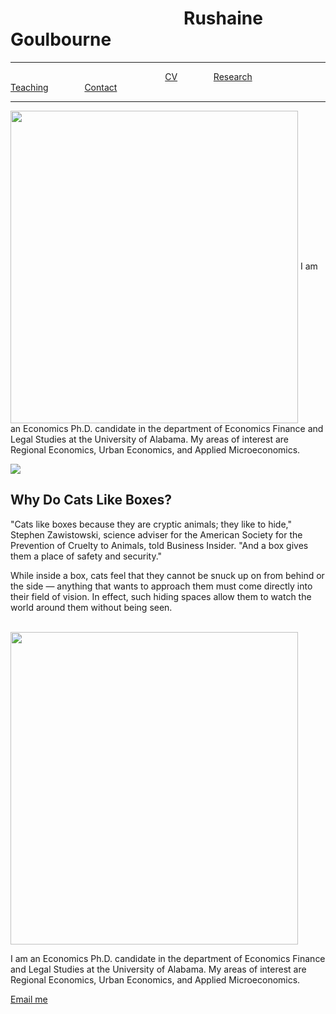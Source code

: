

<h1> &emsp; &emsp; &emsp; &emsp; &emsp; &emsp;  &emsp; &emsp; Rushaine Goulbourne</h1>
<hr>
 &emsp; &emsp; &emsp;  &emsp; &emsp;&emsp; &emsp; &emsp; &emsp;  &emsp; &emsp; &emsp; &emsp; &emsp;  <a href="CV-page1.html">CV</a>  &emsp; &emsp; &emsp;   <a href="research-page2.html">Research</a> &emsp;  &emsp; &emsp;    <a href="teaching-page3.html">Teaching</a>  &emsp; &emsp; &emsp;  <a href="contact-page4.html">Contact</a>
<hr>


<p>
<img style='vertical-align:middle;' src="https://rushgoul.github.io/Home/Headshot.jpg" width="460" height="500"> I am an Economics Ph.D. candidate in the department of Economics Finance and Legal Studies at the University of Alabama. My areas of interest are Regional Economics, Urban Economics, and Applied Microeconomics.  
</p>

<div class="container">
    <img class="container__image" src="https://mtdata.ru/u7/photo53A0/20946911428-0/original.jpg#20946911428"/>
    <div class="container__text">
        <h2>Why Do Cats Like Boxes?</h2>
        <p>"Cats like boxes because they are cryptic animals; they like to hide," Stephen Zawistowski, science adviser for the American Society for the Prevention of Cruelty to Animals, told Business Insider. "And a box gives them a place of safety and security."</p>
        <p>While inside a box, cats feel that they cannot be snuck up on from behind or the side — anything that wants to approach them must come directly into their field of vision. In effect, such hiding spaces allow them to watch the world around them without being seen.</p>
    </div>
</div>

&emsp; &emsp; &emsp; &emsp; &emsp; &emsp; &emsp; &emsp; &emsp; &emsp; &emsp; &emsp; &emsp; &emsp;  &emsp; &emsp; <img src="https://rushgoul.github.io/Home/Headshot.jpg" width="460" height="500">

<p>
 I am an Economics Ph.D. candidate in the department of Economics Finance and Legal Studies at the University of Alabama. My areas of interest are Regional Economics, Urban Economics, and Applied Microeconomics.  
</p>

<p><a href="mailto:rdgoulbourne@crimson.ua.edu">Email me</a></p>

